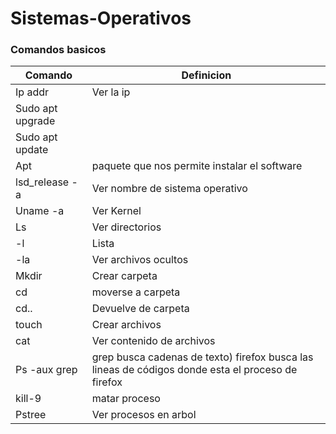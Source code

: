 # Sistemas-Operativos

### Comandos basicos

| Comando | Definicion |
| ------ | ------ |
| Ip addr | Ver la ip |
| Sudo apt upgrade  |  |
| Sudo apt update |  |
| Apt | paquete que nos permite instalar el software |
| lsd_release -a | Ver nombre de sistema operativo|
| Uname -a | Ver Kernel|
| Ls | Ver directorios |
| -l | Lista|
| -la | Ver archivos ocultos|
| Mkdir| Crear carpeta |
| cd| moverse a carpeta|
| cd.. | Devuelve de carpeta|
| touch| Crear archivos |
| cat| Ver contenido de archivos|
| Ps -aux grep |  grep busca cadenas de texto) firefox  busca las lineas de códigos donde esta el proceso de firefox|
| kill-9| matar proceso |
| Pstree| Ver procesos en arbol|
